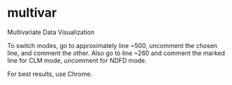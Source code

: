 multivar
========

Multivariate Data Visualization

To switch modes, go to approximately line ~500, uncomment the chosen line,
and comment the other. Also go to line ~260 and comment the marked line for
CLM mode, uncomment for NDFD mode.

For best results, use Chrome.

